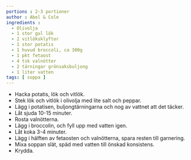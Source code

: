 ```yaml
---
portions : 2-3 portioner
author : Abel & Cole
ingredients :
  - Olivolja
  - 1 stor gul lök
  - 2 vitlöksklyftor
  - 1 stor potatis
  - 1 huvud broccoli, ca 300g
  - 1 pkt fetaost
  - 4 tsk valnötter
  - 2 tärningar grönsaksbuljong
  - 1 liter vatten
tags: [ soppa ]
---
```

* Hacka potatis, lök och vitlök.
* Stek lök och vitlök i olivolja med lite salt och peppar.
* Lägg i potatisen, buljongtärningarna och nog av vattnet att det täcker.
* Låt sjuda 10-15 minuter.
* Rosta valnötterna.
* Lägg i broccolin, och fyll upp med vatten igen.
* Låt koka 3-4 minuter.
* Lägg i hälften av fetaosten och valnötterna, spara resten till garnering.
* Mixa soppan slät, späd med vatten till önskad konsistens.
* Krydda.
